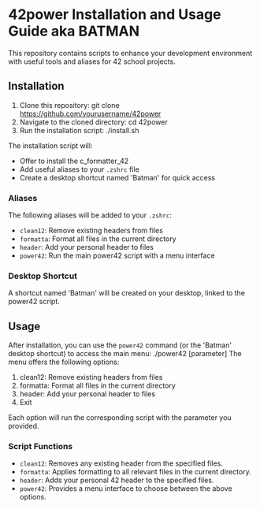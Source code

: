 # 42power Installation and Usage Guide aka BATMAN

This repository contains scripts to enhance your development environment with useful tools and aliases for 42 school projects.

## Installation

1. Clone this repository:
   git clone https://github.com/yourusername/42power
2. Navigate to the cloned directory:
   cd 42power
3. Run the installation script:
   ./install.sh
   
The installation script will:
- Offer to install the c_formatter_42
- Add useful aliases to your `.zshrc` file
- Create a desktop shortcut named 'Batman' for quick access

### Aliases
The following aliases will be added to your `.zshrc`:
- `clean12`: Remove existing headers from files
- `formatta`: Format all files in the current directory
- `header`: Add your personal header to files
- `power42`: Run the main power42 script with a menu interface

### Desktop Shortcut
A shortcut named 'Batman' will be created on your desktop, linked to the power42 script.

## Usage

After installation, you can use the `power42` command (or the 'Batman' desktop shortcut) to access the main menu:
./power42 [parameter]
The menu offers the following options:
1. clean12: Remove existing headers from files
2. formatta: Format all files in the current directory
3. header: Add your personal header to files
4. Exit

Each option will run the corresponding script with the parameter you provided.

### Script Functions

- `clean12`: Removes any existing header from the specified files.
- `formatta`: Applies formatting to all relevant files in the current directory.
- `header`: Adds your personal 42 header to the specified files.
- `power42`: Provides a menu interface to choose between the above options.
